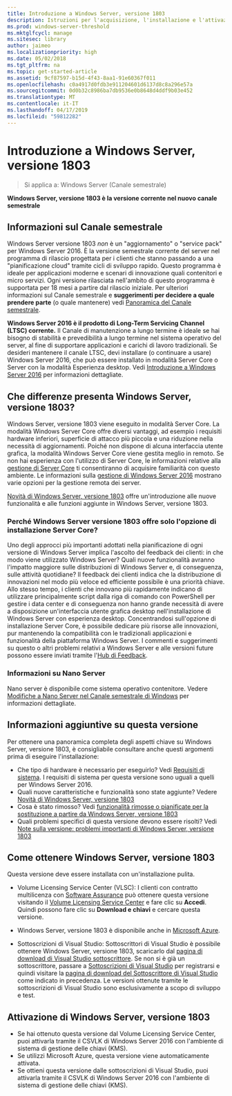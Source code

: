 ```yaml
---
title: Introduzione a Windows Server, versione 1803
description: Istruzioni per l'acquisizione, l'installazione e l'attivazione
ms.prod: windows-server-threshold
ms.mktglfcycl: manage
ms.sitesec: library
author: jaimeo
ms.localizationpriority: high
ms.date: 05/02/2018
ms.tgt_pltfrm: na
ms.topic: get-started-article
ms.assetid: 9cf87597-b15d-4f43-8aa1-91e60367f011
ms.openlocfilehash: c0a4917d0fdb3e911204601d6137d8c8a296e57a
ms.sourcegitcommit: 0d0b32c8986ba7db9536e0b8648d4ddf9b03e452
ms.translationtype: MT
ms.contentlocale: it-IT
ms.lasthandoff: 04/17/2019
ms.locfileid: "59812282"
---
```

# <a name="introducing-windows-server-version-1803"></a>Introduzione a Windows Server, versione 1803

>Si applica a: Windows Server (Canale semestrale)

**Windows Server, versione 1803 è la versione corrente nel nuovo canale semestrale**


## <a name="what-the-semi-annual-channel-is--and-isnt"></a>Informazioni sul Canale semestrale
Windows Server versione 1803 *non* è un "aggiornamento" o "service pack" per Windows Server 2016. È la versione semestrale corrente del server nel programma di rilascio progettata per i clienti che stanno passando a una "pianificazione cloud" tramite cicli di sviluppo rapido. Questo programma è ideale per applicazioni moderne e scenari di innovazione quali contenitori e micro servizi. Ogni versione rilasciata nell'ambito di questo programma è supportata per 18 mesi a partire dal rilascio iniziale. Per ulteriori informazioni sul Canale semestrale e **suggerimenti per decidere a quale prendere parte** (o quale mantenere) vedi [Panoramica del Canale semestrale](semi-annual-channel-overview.md).


**Windows Server 2016 è il prodotto di Long-Term Servicing Channel (LTSC) corrente.** Il Canale di manutenzione a lungo termine è ideale se hai bisogno di stabilità e prevedibilità a lungo termine nel sistema operativo del server, al fine di supportare applicazioni e carichi di lavoro tradizionali. Se desideri mantenere il canale LTSC, devi installare (o continuare a usare) Windows Server 2016, che può essere installato in modalità Server Core o Server con la modalità Esperienza desktop. Vedi [Introduzione a Windows Server 2016](https://docs.microsoft.com/windows-server/get-started/server-basics) per informazioni dettagliate.


## <a name="whats-different-about-windows-server-version-1803"></a>Che differenze presenta Windows Server, versione 1803?

Windows Server, versione 1803 viene eseguito in modalità Server Core. La modalità Windows Server Core offre diversi vantaggi, ad esempio i requisiti hardware inferiori, superficie di attacco più piccola e una riduzione nella necessità di aggiornamenti. Poiché non dispone di alcuna interfaccia utente grafica, la modalità Windows Server Core viene gestita meglio in remoto. Se non hai esperienza con l'utilizzo di Server Core, le informazioni relative alla [gestione di Server Core](../administration/server-core/server-core-manage.md) ti consentiranno di acquisire familiarità con questo ambiente. Le informazioni sulla [gestione di Windows Server 2016](../administration/manage-windows-server.md) mostrano varie opzioni per la gestione remota dei server.

[Novità di Windows Server, versione 1803](whats-new-in-windows-server-1803.md) offre un'introduzione alle nuove funzionalità e alle funzioni aggiunte in Windows Server, versione 1803.

### <a name="why-does-windows-server-version-1803-offer-only-the-server-core-installation-option"></a>Perché Windows Server versione 1803 offre solo l'opzione di installazione Server Core?
Uno degli approcci più importanti adottati nella pianificazione di ogni versione di Windows Server implica l'ascolto del feedback dei clienti: in che modo viene utilizzato Windows Server? Quali nuove funzionalità avranno l'impatto maggiore sulle distribuzioni di Windows Server e, di conseguenza, sulle attività quotidiane? Il feedback dei clienti indica che la distribuzione di innovazioni nel modo più veloce ed efficiente possibile è una priorità chiave. Allo stesso tempo, i clienti che innovano più rapidamente indicano di utilizzare principalmente script dalla riga di comando con PowerShell per gestire i data center e di conseguenza non hanno grande necessità di avere a disposizione un'interfaccia utente grafica desktop nell'installazione di Windows Server con esperienza desktop. Concentrandosi sull'opzione di installazione Server Core, è possibile dedicare più risorse alle innovazioni, pur mantenendo la compatibilità con le tradizionali applicazioni e funzionalità della piattaforma Windows Server. I commenti e suggerimenti su questo o altri problemi relativi a Windows Server e alle versioni future possono essere inviati tramite l'[Hub di Feedback](https://support.microsoft.com/help/4021566/windows-10-send-feedback-to-microsoft-with-feedback-hub-app).


### <a name="what-about-nano-server"></a>Informazioni su Nano Server
Nano server è disponibile come sistema operativo contenitore. Vedere [Modifiche a Nano Server nel Canale semestrale di Windows](nano-in-semi-annual-channel.md) per informazioni dettagliate.

## <a name="additional-information-about-this-release"></a>Informazioni aggiuntive su questa versione
Per ottenere una panoramica completa degli aspetti chiave su Windows Server, versione 1803, è consigliabile consultare anche questi argomenti prima di eseguire l'installazione:

- Che tipo di hardware è necessario per eseguirlo? Vedi [Requisiti di sistema](system-requirements.md). I requisiti di sistema per questa versione sono uguali a quelli per Windows Server 2016.
- Quali nuove caratteristiche e funzionalità sono state aggiunte? Vedere [Novità di Windows Server, versione 1803](whats-new-in-windows-server-1803.md)
- Cosa è stato rimosso? Vedi [funzionalità rimosse o pianificate per la sostituzione a partire da Windows Server, versione 1803](windows-server-1803-removed-features.md)
- Quali problemi specifici di questa versione devono essere risolti? Vedi [Note sulla versione: problemi importanti di Windows Server, versione 1803](server-1803-release-notes.md)


## <a name="where-to-obtain-windows-server-version-1803"></a>Come ottenere Windows Server, versione 1803

Questa versione deve essere installata con un'installazione pulita.

- Volume Licensing Service Center (VLSC): I clienti con contratto multilicenza con [Software Assurance](https://www.microsoft.com/en-us/licensing/licensing-programs/software-assurance-default.aspx) può ottenere questa versione visitando il [Volume Licensing Service Center](https://www.microsoft.com/Licensing/servicecenter/default.aspx) e fare clic su **Accedi**. Quindi possono fare clic su **Download e chiavi** e cercare questa versione. 

- Windows Server, versione 1803 è disponibile anche in [Microsoft Azure](https://azuremarketplace.microsoft.com/en-us/marketplace/apps/Microsoft.WindowsServer?tab=Overview).

- Sottoscrizioni di Visual Studio: Sottoscrittori di Visual Studio è possibile ottenere Windows Server, versione 1803, scaricarlo dal [pagina di download di Visual Studio sottoscrittore](https://my.visualstudio.com/downloads?pid=2347). Se non si è già un sottoscrittore, passare a [Sottoscrizioni di Visual Studio](https://www.visualstudio.com/subscriptions/) per registrarsi e quindi visitare la [pagina di download del Sottoscrittore di Visual Studio](https://my.visualstudio.com/downloads?pid=2347) come indicato in precedenza. Le versioni ottenute tramite le sottoscrizioni di Visual Studio sono esclusivamente a scopo di sviluppo e test.




## <a name="activating-windows-server-version-1803"></a>Attivazione di Windows Server, versione 1803

- Se hai ottenuto questa versione dal Volume Licensing Service Center, puoi attivarla tramite il CSVLK di Windows Server 2016 con l'ambiente di sistema di gestione delle chiavi (KMS).
- Se utilizzi Microsoft Azure, questa versione viene automaticamente attivata.
- Se ottieni questa versione dalle sottoscrizioni di Visual Studio, puoi attivarla tramite il CSVLK di Windows Server 2016 con l'ambiente di sistema di gestione delle chiavi (KMS). 
